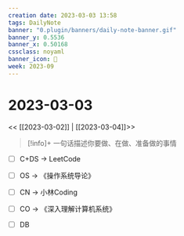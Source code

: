 ```yaml
---
creation date: 2023-03-03 13:58
tags: DailyNote
banner: "0.plugin/banners/daily-note-banner.gif"
banner_y: 0.5536
banner_x: 0.50168
cssclass: noyaml
banner_icon: 💌
week: 2023-09
---
```


# 2023-03-03

<< [[2023-03-02]] | [[2023-03-04]]>>


> [!info]+ 一句话描述你要做、在做、准备做的事情
> 


- [ ] C+DS -> LeetCode
- [ ] OS -> 《操作系统导论》
- [ ] CN -> 小林Coding
- [ ] CO -> 《深入理解计算机系统》
- [ ] DB


